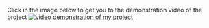 Click in the image below to get you to the demonstration video of the project
[![video demonstration of my project](https://i.ibb.co/51MBsRD/Capture.png)](https://www.youtube.com/watch?v=HDCFT95Z4BY)
